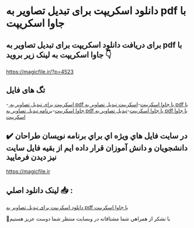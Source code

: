 # دانلود اسکریپت برای تبدیل تصاویر به pdf با جاوا اسکریپت

## برای دریافت دانلود اسکریپت برای تبدیل تصاویر به pdf با جاوا اسکریپت به لینک زیر بروید 👇

https://magicfile.ir/?p=4523

## تگ های فایل

-[ اسکریپت برای تبدیل تصاویر به pdf با جاوا اسکریپت](https://magicfile.ir/product/%d8%a7%d8%b3%da%a9%d8%b1%db%8c%d9%be%d8%aa-%d8%a8%d8%b1%d8%a7%db%8c-%d8%aa%d8%a8%d8%af%db%8c%d9%84-%d8%aa%d8%b5%d8%a7%d9%88%db%8c%d8%b1-%d8%a8%d9%87-pdf-%d8%a8%d8%a7-%d8%ac%d8%a7%d9%88%d8%a7-%d8%a7%d8%b3%da%a9%d8%b1%db%8c%d9%be%d8%aa/)-[اسکریپت تبدیل تصاویر به pdf با جاوا اسکریپت](https://magicfile.ir/product/%d8%a7%d8%b3%da%a9%d8%b1%db%8c%d9%be%d8%aa-%d8%a8%d8%b1%d8%a7%db%8c-%d8%aa%d8%a8%d8%af%db%8c%d9%84-%d8%aa%d8%b5%d8%a7%d9%88%db%8c%d8%b1-%d8%a8%d9%87-pdf-%d8%a8%d8%a7-%d8%ac%d8%a7%d9%88%d8%a7-%d8%a7%d8%b3%da%a9%d8%b1%db%8c%d9%be%d8%aa/)-[برنامه تبدیل تصاویر به pdf با جاوا اسکریپت](https://magicfile.ir/product/%d8%a7%d8%b3%da%a9%d8%b1%db%8c%d9%be%d8%aa-%d8%a8%d8%b1%d8%a7%db%8c-%d8%aa%d8%a8%d8%af%db%8c%d9%84-%d8%aa%d8%b5%d8%a7%d9%88%db%8c%d8%b1-%d8%a8%d9%87-pdf-%d8%a8%d8%a7-%d8%ac%d8%a7%d9%88%d8%a7-%d8%a7%d8%b3%da%a9%d8%b1%db%8c%d9%be%d8%aa/)-[تبدیل تصاویر به pdf با جاوا اسکریپت](https://magicfile.ir/product/%d8%a7%d8%b3%da%a9%d8%b1%db%8c%d9%be%d8%aa-%d8%a8%d8%b1%d8%a7%db%8c-%d8%aa%d8%a8%d8%af%db%8c%d9%84-%d8%aa%d8%b5%d8%a7%d9%88%db%8c%d8%b1-%d8%a8%d9%87-pdf-%d8%a8%d8%a7-%d8%ac%d8%a7%d9%88%d8%a7-%d8%a7%d8%b3%da%a9%d8%b1%db%8c%d9%be%d8%aa/)

## ✔️ در سايت فايل هاي ويژه اي براي برنامه نويسان طراحان دانشجويان و دانش آموزان قرار داده ايم از بقيه فايل سايت نيز ديدن فرماييد

https://magicfile.ir


## لينک دانلود اصلي 📥 :

[دانلود اسکریپت برای تبدیل تصاویر به pdf با جاوا اسکریپت](https://magicfile.ir/product/%d8%a7%d8%b3%da%a9%d8%b1%db%8c%d9%be%d8%aa-%d8%a8%d8%b1%d8%a7%db%8c-%d8%aa%d8%a8%d8%af%db%8c%d9%84-%d8%aa%d8%b5%d8%a7%d9%88%db%8c%d8%b1-%d8%a8%d9%87-pdf-%d8%a8%d8%a7-%d8%ac%d8%a7%d9%88%d8%a7-%d8%a7%d8%b3%da%a9%d8%b1%db%8c%d9%be%d8%aa/) 


🙏با تشکر از همراهي شما مشتاقانه در وبسایت منتظر شما دوست عزیز هستیم

